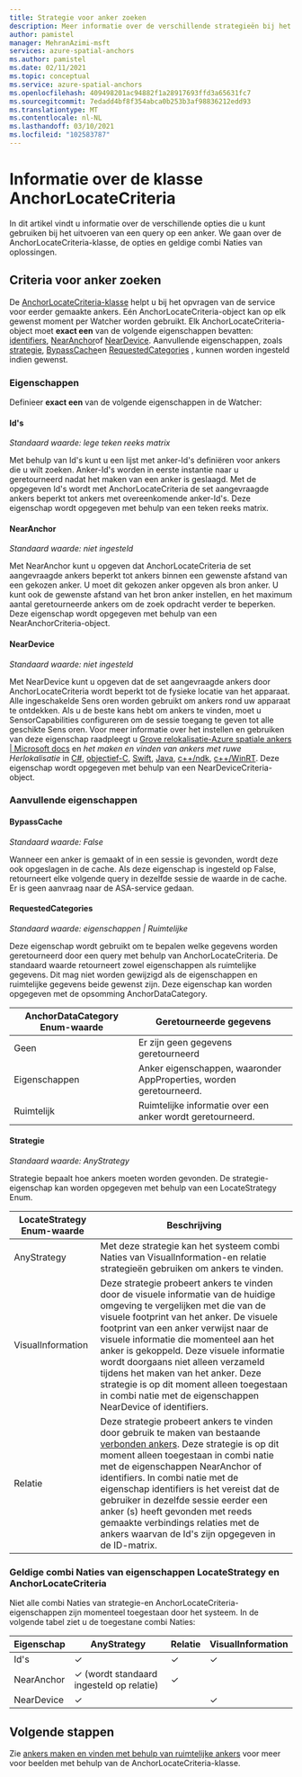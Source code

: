 ```yaml
---
title: Strategie voor anker zoeken
description: Meer informatie over de verschillende strategieën bij het aanroepen van de zoek-API
author: pamistel
manager: MehranAzimi-msft
services: azure-spatial-anchors
ms.author: pamistel
ms.date: 02/11/2021
ms.topic: conceptual
ms.service: azure-spatial-anchors
ms.openlocfilehash: 409498201ac94882f1a28917693ffd3a65631fc7
ms.sourcegitcommit: 7edadd4bf8f354abca0b253b3af98836212edd93
ms.translationtype: MT
ms.contentlocale: nl-NL
ms.lasthandoff: 03/10/2021
ms.locfileid: "102583787"
---
```

# <a name="understanding-the-anchorlocatecriteria-class"></a>Informatie over de klasse AnchorLocateCriteria
In dit artikel vindt u informatie over de verschillende opties die u kunt gebruiken bij het uitvoeren van een query op een anker. We gaan over de AnchorLocateCriteria-klasse, de opties en geldige combi Naties van oplossingen.

## <a name="anchor-locate-criteria"></a>Criteria voor anker zoeken
De [AnchorLocateCriteria-klasse](https://docs.microsoft.com/dotnet/api/microsoft.azure.spatialanchors.anchorlocatecriteria?view=spatialanchors-dotnet) helpt u bij het opvragen van de service voor eerder gemaakte ankers. Eén AnchorLocateCriteria-object kan op elk gewenst moment per Watcher worden gebruikt. Elk AnchorLocateCriteria-object moet **exact een** van de volgende eigenschappen bevatten: [identifiers](#identifiers), [NearAnchor](#nearanchor)of [NearDevice](#neardevice). Aanvullende eigenschappen, zoals [strategie](#strategy), [BypassCache](#bypasscache)en [RequestedCategories](#requestedcategories) , kunnen worden ingesteld indien gewenst. 

### <a name="properties"></a>Eigenschappen
Definieer **exact een** van de volgende eigenschappen in de Watcher:
#### <a name="identifiers"></a>Id's
*Standaard waarde: lege teken reeks matrix*

Met behulp van Id's kunt u een lijst met anker-Id's definiëren voor ankers die u wilt zoeken. Anker-Id's worden in eerste instantie naar u geretourneerd nadat het maken van een anker is geslaagd. Met de opgegeven Id's wordt met AnchorLocateCriteria de set aangevraagde ankers beperkt tot ankers met overeenkomende anker-Id's. Deze eigenschap wordt opgegeven met behulp van een teken reeks matrix. 

#### <a name="nearanchor"></a>NearAnchor
*Standaard waarde: niet ingesteld*

Met NearAnchor kunt u opgeven dat AnchorLocateCriteria de set aangevraagde ankers beperkt tot ankers binnen een gewenste afstand van een gekozen anker. U moet dit gekozen anker opgeven als bron anker. U kunt ook de gewenste afstand van het bron anker instellen, en het maximum aantal geretourneerde ankers om de zoek opdracht verder te beperken.
Deze eigenschap wordt opgegeven met behulp van een NearAnchorCriteria-object.

#### <a name="neardevice"></a>NearDevice
*Standaard waarde: niet ingesteld*

Met NearDevice kunt u opgeven dat de set aangevraagde ankers door AnchorLocateCriteria wordt beperkt tot de fysieke locatie van het apparaat. Alle ingeschakelde Sens oren worden gebruikt om ankers rond uw apparaat te ontdekken. Als u de beste kans hebt om ankers te vinden, moet u SensorCapabilities configureren om de sessie toegang te geven tot alle geschikte Sens oren. Voor meer informatie over het instellen en gebruiken van deze eigenschap raadpleegt u [Grove relokalisatie-Azure spatiale ankers | Microsoft docs](https://docs.microsoft.com/azure/spatial-anchors/concepts/coarse-reloc) en *het maken en vinden van ankers met ruwe Herlokalisatie* in [C#](https://docs.microsoft.com/azure/spatial-anchors/how-tos/set-up-coarse-reloc-unity), [objectief-C](https://docs.microsoft.com/azure/spatial-anchors/how-tos/set-up-coarse-reloc-unity), [Swift](https://docs.microsoft.com/azure/spatial-anchors/how-tos/set-up-coarse-reloc-swift), [Java](https://docs.microsoft.com/azure/spatial-anchors/how-tos/set-up-coarse-reloc-java), [c++/ndk](https://docs.microsoft.com/azure/spatial-anchors/how-tos/set-up-coarse-reloc-cpp-ndk), [c++/WinRT](https://docs.microsoft.com/azure/spatial-anchors/how-tos/set-up-coarse-reloc-cpp-winrt).
Deze eigenschap wordt opgegeven met behulp van een NearDeviceCriteria-object.

### <a name="additional-properties"></a>Aanvullende eigenschappen
#### <a name="bypasscache"></a>BypassCache
*Standaard waarde: False*

Wanneer een anker is gemaakt of in een sessie is gevonden, wordt deze ook opgeslagen in de cache.  Als deze eigenschap is ingesteld op False, retourneert elke volgende query in dezelfde sessie de waarde in de cache. Er is geen aanvraag naar de ASA-service gedaan.

#### <a name="requestedcategories"></a>RequestedCategories
*Standaard waarde: eigenschappen | Ruimtelijke*

Deze eigenschap wordt gebruikt om te bepalen welke gegevens worden geretourneerd door een query met behulp van AnchorLocateCriteria. De standaard waarde retourneert zowel eigenschappen als ruimtelijke gegevens. Dit mag niet worden gewijzigd als de eigenschappen en ruimtelijke gegevens beide gewenst zijn. Deze eigenschap kan worden opgegeven met de opsomming AnchorDataCategory.

AnchorDataCategory Enum-waarde | Geretourneerde gegevens
-----|------------
Geen | Er zijn geen gegevens geretourneerd
Eigenschappen| Anker eigenschappen, waaronder AppProperties, worden geretourneerd.
Ruimtelijk| Ruimtelijke informatie over een anker wordt geretourneerd.

#### <a name="strategy"></a>Strategie
*Standaard waarde: AnyStrategy*

Strategie bepaalt hoe ankers moeten worden gevonden. De strategie-eigenschap kan worden opgegeven met behulp van een LocateStrategy Enum.

LocateStrategy Enum-waarde | Beschrijving
---------------|------------
AnyStrategy | Met deze strategie kan het systeem combi Naties van VisualInformation-en relatie strategieën gebruiken om ankers te vinden. 
VisualInformation|Deze strategie probeert ankers te vinden door de visuele informatie van de huidige omgeving te vergelijken met die van de visuele footprint van het anker. De visuele footprint van een anker verwijst naar de visuele informatie die momenteel aan het anker is gekoppeld. Deze visuele informatie wordt doorgaans niet alleen verzameld tijdens het maken van het anker. Deze strategie is op dit moment alleen toegestaan in combi natie met de eigenschappen NearDevice of identifiers.
Relatie|Deze strategie probeert ankers te vinden door gebruik te maken van bestaande [verbonden ankers](https://docs.microsoft.com/azure/spatial-anchors/concepts/anchor-relationships-way-finding#connect-anchors). Deze strategie is op dit moment alleen toegestaan in combi natie met de eigenschappen NearAnchor of identifiers. In combi natie met de eigenschap identifiers is het vereist dat de gebruiker in dezelfde sessie eerder een anker (s) heeft gevonden met reeds gemaakte verbindings relaties met de ankers waarvan de Id's zijn opgegeven in de ID-matrix. 


### <a name="valid-combinations-of-locatestrategy-and-anchorlocatecriteria-properties"></a>Geldige combi Naties van eigenschappen LocateStrategy en AnchorLocateCriteria 

Niet alle combi Naties van strategie-en AnchorLocateCriteria-eigenschappen zijn momenteel toegestaan door het systeem. In de volgende tabel ziet u de toegestane combi Naties:



Eigenschap | AnyStrategy | Relatie | VisualInformation
-------- | ------------|--------------|-------------------
Id's | &check;    | &check;     | &check;
NearAnchor  | &check;   (wordt standaard ingesteld op relatie) | &check;    | 
NearDevice  | &check;    |   | &check;




## <a name="next-steps"></a>Volgende stappen

Zie [ankers maken en vinden met behulp van ruimtelijke ankers](https://docs.microsoft.com/azure/spatial-anchors/create-locate-anchors-overview) voor meer voor beelden met behulp van de AnchorLocateCriteria-klasse.
